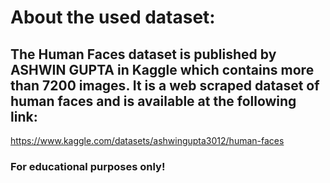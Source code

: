 # About the used dataset:
## The Human Faces dataset is published by ASHWIN GUPTA in Kaggle which contains more than 7200 images. It is a web scraped dataset of human faces and is available at the following link:
https://www.kaggle.com/datasets/ashwingupta3012/human-faces

### For educational purposes only!
